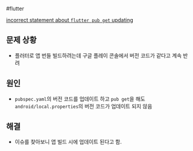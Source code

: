 #flutter


[incorrect statement about `flutter pub get` updating](https://github.com/flutter/website/pull/7515)


## 문제 상황
- 플러터로 앱 번들 빌드하려는데 구글 플레이 콘솔에서 버전 코드가 같다고 계속 반려

## 원인
- `pubspec.yaml`의 버전 코드를 업데이트 하고 `pub get`을 해도 `android/local.properties`의 버전 코드가 업데이트 되지 않음

## 해결
- 이슈를 찾아보니 앱 빌드 시에 업데이트 된다고 함.